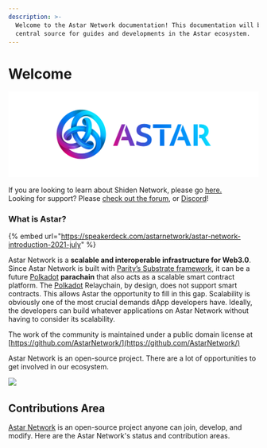 ```yaml
---
description: >-
  Welcome to the Astar Network documentation! This documentation will be your
  central source for guides and developments in the Astar ecosystem.
---
```


# Welcome

![](.gitbook/assets/landscape.png)

If you are looking to learn about Shiden Network, please go [here.](https://shiden.astar.network)\
Looking for support? Please [check out the forum](https://forum.astar.network), or [Discord](https://discord.com/invite/wUcQt3R)!

### What is Astar?

{% embed url="https://speakerdeck.com/astarnetwork/astar-network-introduction-2021-july" %}

Astar Network is a **scalable and interoperable infrastructure for Web3.0**. Since Astar Network is built with [Parity’s Substrate framework](https://www.substrate.io), it can be a future [Polkadot](https://polkadot.network) **parachain** that also acts as a scalable smart contract platform. The [Polkadot](https://polkadot.network) Relaychain, by design, does not support smart contracts. This allows Astar the opportunity to fill in this gap. Scalability is obviously one of the most crucial demands dApp developers have. Ideally, the developers can build whatever applications on Astar Network without having to consider its scalability.

The work of the community is maintained under a public domain license at\
[https://github.com/AstarNetwork/](https://github.com/AstarNetwork/)

Astar Network is an open-source project. There are a lot of opportunities to get involved in our ecosystem.&#x20;



![](.gitbook/assets/undraw\_ideas\_s70l-1-.png)

## Contributions Area

[Astar Network](https://astar.network) is an open-source project anyone can join, develop, and modify. Here are the Astar Network's status and contribution areas.
